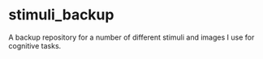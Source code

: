 stimuli_backup
==============

A backup repository for a number of different stimuli and images I use for cognitive tasks.

